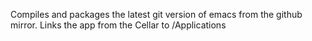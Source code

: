 Compiles and packages the latest git version of emacs from the github mirror.
Links the app from the Cellar to /Applications
